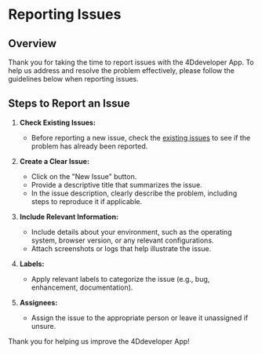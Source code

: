 # Reporting Issues

## Overview

Thank you for taking the time to report issues with the 4Ddeveloper App. To help us address and resolve the problem effectively, please follow the guidelines below when reporting issues.

## Steps to Report an Issue

1. **Check Existing Issues:**

   - Before reporting a new issue, check the [existing issues](https://github.com/your-username/4Ddeveloper-app/issues) to see if the problem has already been reported.

2. **Create a Clear Issue:**

   - Click on the "New Issue" button.
   - Provide a descriptive title that summarizes the issue.
   - In the issue description, clearly describe the problem, including steps to reproduce it if applicable.

3. **Include Relevant Information:**

   - Include details about your environment, such as the operating system, browser version, or any relevant configurations.
   - Attach screenshots or logs that help illustrate the issue.

4. **Labels:**

   - Apply relevant labels to categorize the issue (e.g., bug, enhancement, documentation).

5. **Assignees:**
   - Assign the issue to the appropriate person or leave it unassigned if unsure.

Thank you for helping us improve the 4Ddeveloper App!
